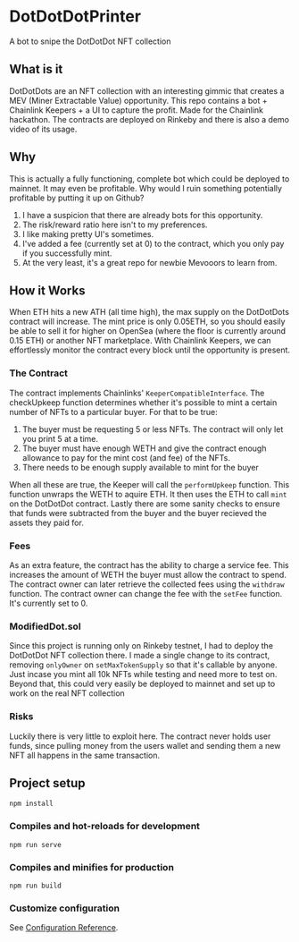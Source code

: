 # DotDotDotPrinter
A bot to snipe the DotDotDot NFT collection

## What is it
DotDotDots are an NFT collection with an interesting gimmic that creates a MEV (Miner Extractable Value) opportunity. This repo contains a bot + Chainlink Keepers + a UI to capture the profit. Made for the Chainlink hackathon. The contracts are deployed on Rinkeby and there is also a demo video of its usage. 

## Why
This is actually a fully functioning, complete bot which could be deployed to mainnet. It may even be profitable. Why would I ruin something potentially profitable by putting it up on Github?

1. I have a suspicion that there are already bots for this opportunity. 
2. The risk/reward ratio here isn't to my preferences.
3. I like making pretty UI's sometimes.
4. I've added a fee (currently set at 0) to the contract, which you only pay if you successfully mint.
5. At the very least, it's a great repo for newbie Mevooors to learn from.

## How it Works
When ETH hits a new ATH (all time high), the max supply on the DotDotDots contract will increase. The mint price is only 0.05ETH, so you should easily be able to sell it for higher on OpenSea (where the floor is currently around 0.15 ETH) or another NFT marketplace. With Chainlink Keepers, we can effortlessly monitor the contract every block until the opportunity is present.

### The Contract
The contract implements Chainlinks' `KeeperCompatibleInterface`. The checkUpkeep function determines whether it's possible to mint a certain number of NFTs to a particular buyer. For that to be true: 
1. The buyer must be requesting 5 or less NFTs. The contract will only let you print 5 at a time.
2. The buyer must have enough WETH and give the contract enough allowance to pay for the mint cost (and fee) of the NFTs.
3. There needs to be enough supply available to mint for the buyer

When all these are true, the Keeper will call the `performUpkeep` function. This function unwraps the WETH to aquire ETH. It then uses the ETH to call `mint` on the DotDotDot contract. Lastly there are some sanity checks to ensure that funds were subtracted from the buyer and the buyer recieved the assets they paid for.

### Fees
As an extra feature, the contract has the ability to charge a service fee. This increases the amount of WETH the buyer must allow the contract to spend. The contract owner can later retrieve the collected fees using the `withdraw` function. The contract owner can change the fee with the `setFee` function. It's currently set to 0. 

### ModifiedDot.sol
Since this project is running only on Rinkeby testnet, I had to deploy the DotDotDot NFT collection there. I made a single change to its contract, removing `onlyOwner` on `setMaxTokenSupply` so that it's callable by anyone. Just incase you mint all 10k NFTs while testing and need more to test on. Beyond that, this could very easily be deployed to mainnet and set up to work on the real NFT collection

### Risks
Luckily there is very little to exploit here. The contract never holds user funds, since pulling money from the users wallet and sending them a new NFT all happens in the same transaction.


## Project setup
```
npm install
```

### Compiles and hot-reloads for development
```
npm run serve
```

### Compiles and minifies for production
```
npm run build
```

### Customize configuration
See [Configuration Reference](https://cli.vuejs.org/config/).

